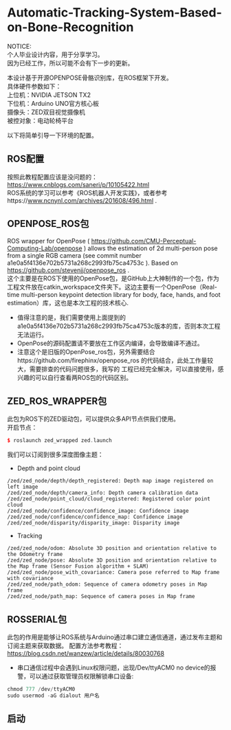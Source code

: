 Automatic-Tracking-System-Based-on-Bone-Recognition  
================

NOTICE:  
个人毕业设计内容，用于分享学习。  
因为已经工作，所以可能不会有下一步的更新。  


本设计基于开源OPENPOSE骨骼识别库，在ROS框架下开发。  
具体硬件参数如下：  
上位机：NVIDIA JETSON TX2  
下位机：Arduino UNO官方核心板  
摄像头：ZED双目视觉摄像机  
被控对象：电动轮椅平台

以下将简单引导一下环境的配置。

ROS配置
-----------------
按照此教程配置应该是没问题的：https://www.cnblogs.com/saneri/p/10105422.html  
ROS系统的学习可以参考《ROS机器人开发实践》，或者参考https://www.ncnynl.com/archives/201608/496.html .  

OPENPOSE_ROS包
-----------------
ROS wrapper for OpenPose ( https://github.com/CMU-Perceptual-Computing-Lab/openpose ) allows the estimation of 2d multi-person pose from a single RGB camera (see commit number a1e0a5f4136e702b5731a268c2993fb75ca4753c ). Based on https://github.com/stevenjj/openpose_ros .  
这个主要是在ROS下使用的OpenPose包，是GitHub上大神制作的一个包，作为工程文件放在catkin_workspace文件夹下。这边主要有一个OpenPose（Real-time multi-person keypoint detection library for body, face, hands, and foot estimation）库，这也是本次工程的技术核心.  
* 值得注意的是，我们需要使用上面提到的a1e0a5f4136e702b5731a268c2993fb75ca4753c版本的库，否则本次工程无法运行。
* OpenPose的源码配置请不要放在工作区内编译，会导致编译不通过。
* 注意这个是旧版的OpenPose_ros包，另外需要结合https://github.com/firephinx/openpose_ros 的代码结合，此处工作量较大，需要排查的代码问题很多，我写的   工程已经完全解决，可以直接使用，感兴趣的可以自行查看两ROS包的代码区别。  

ZED_ROS_WRAPPER包
------------------
此包为ROS下的ZED驱动包，可以提供众多API节点供我们使用。  
开启节点：  
```c++
$ roslaunch zed_wrapped zed.launch
```
我们可以订阅到很多深度图像主题：  
* Depth and point cloud  
```
/zed/zed_node/depth/depth_registered: Depth map image registered on left image
/zed/zed_node/depth/camera_info: Depth camera calibration data
/zed/zed_node/point_cloud/cloud_registered: Registered color point cloud
/zed/zed_node/confidence/confidence_image: Confidence image
/zed/zed_node/confidence/confidence_map: Confidence image 
/zed/zed_node/disparity/disparity_image: Disparity image
```
* Tracking
```
/zed/zed_node/odom: Absolute 3D position and orientation relative to the Odometry frame 
/zed/zed_node/pose: Absolute 3D position and orientation relative to the Map frame (Sensor Fusion algorithm + SLAM)
/zed/zed_node/pose_with_covariance: Camera pose referred to Map frame with covariance
/zed/zed_node/path_odom: Sequence of camera odometry poses in Map frame
/zed/zed_node/path_map: Sequence of camera poses in Map frame
```

ROSSERIAL包
---------------------
此包的作用是能够让ROS系统与Arduino通过串口建立通信通道，通过发布主题和订阅主题来获取数据。
配置方法参考教程：https://blog.csdn.net/wanzew/article/details/80030768
* 串口通信过程中会遇到Linux权限问题，出现/Dev/ttyACM0 no device的报警，可以通过获取管理员权限解锁串口设备:
```java
chmod 777 /dev/ttyACM0
sudo usermod -aG dialout 用户名
```

启动
---------------
